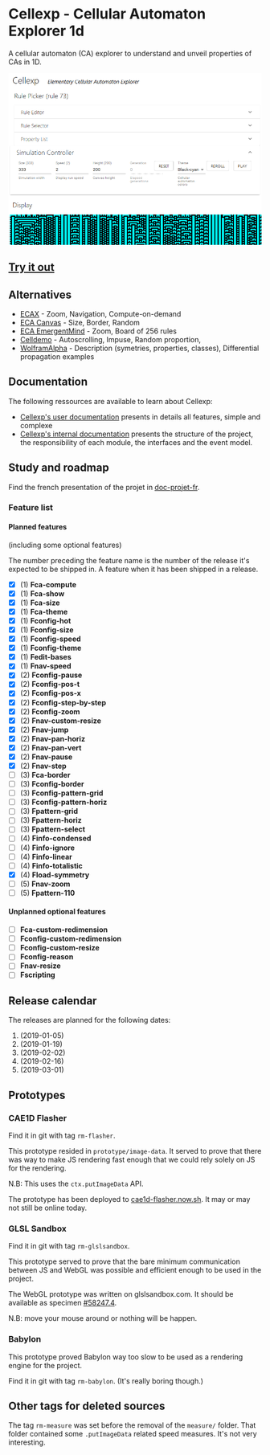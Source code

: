 # Cellexp - Cellular Automaton Explorer 1d

A cellular automaton (CA) explorer to understand and unveil properties of CAs in 1D.

[![Cellexp preview](doc/img/cellexp-screencap.png)](https://mathieucaroff.com/cellexp)

## [Try it out](https://mathieucaroff.com/cellexp)

## Alternatives

- [ECAX](https://www.xanxys.net/ecax/) - Zoom, Navigation, Compute-on-demand
- [ECA Canvas](http://www.cs.swan.ac.uk/~csandy/research/play/ca/) - Size, Border, Random
- [ECA EmergentMind](http://www.emergentmind.com/elementary-cellular-automata) - Zoom, Board of 256 rules
- [Celldemo](http://devinacker.github.io/celldemo/) - Autoscrolling, Impuse, Random proportion,
- [WolframAlpha](https://www.wolframalpha.com/input/?i=rule+110) - Description (symetries, properties, classes), Differential propagation examples

## Documentation

The following ressources are available to learn about Cellexp:

- [Cellexp's user documentation](doc/user-documentation.md) presents in details all features, simple and complexe
- [Cellexp's internal documentation](src/README.md) presents the structure of the project, the responsibility of each module, the interfaces and the event model.

## Study and roadmap

Find the french presentation of the projet in [doc-projet-fr](./doc-project-fr/).

### Feature list

#### Planned features

(including some optional features)

The number preceding the feature name is the number of the release it's expected
to be shipped in. A feature when it has been shipped in a release.

- [x] (1) **Fca-compute**
- [x] (1) **Fca-show**
- [x] (1) **Fca-size**
- [x] (1) **Fca-theme**
- [x] (1) **Fconfig-hot**
- [x] (1) **Fconfig-size**
- [x] (1) **Fconfig-speed**
- [x] (1) **Fconfig-theme**
- [x] (1) **Fedit-bases**
- [x] (1) **Fnav-speed**
- [x] (2) **Fconfig-pause**
- [x] (2) **Fconfig-pos-t**
- [x] (2) **Fconfig-pos-x**
- [x] (2) **Fconfig-step-by-step**
- [x] (2) **Fconfig-zoom**
- [x] (2) **Fnav-custom-resize**
- [x] (2) **Fnav-jump**
- [x] (2) **Fnav-pan-horiz**
- [x] (2) **Fnav-pan-vert**
- [x] (2) **Fnav-pause**
- [x] (2) **Fnav-step**
- [ ] (3) **Fca-border**
- [ ] (3) **Fconfig-border**
- [ ] (3) **Fconfig-pattern-grid**
- [ ] (3) **Fconfig-pattern-horiz**
- [ ] (3) **Fpattern-grid**
- [ ] (3) **Fpattern-horiz**
- [ ] (3) **Fpattern-select**
- [ ] (4) **Finfo-condensed**
- [ ] (4) **Finfo-ignore**
- [ ] (4) **Finfo-linear**
- [ ] (4) **Finfo-totalistic**
- [x] (4) **Fload-symmetry**
- [ ] (5) **Fnav-zoom**
- [ ] (5) **Fpattern-110**

#### Unplanned optional features

- [ ] **Fca-custom-redimension**
- [ ] **Fconfig-custom-redimension**
- [ ] **Fconfig-custom-resize**
- [ ] **Fconfig-reason**
- [ ] **Fnav-resize**
- [ ] **Fscripting**

## Release calendar

The releases are planned for the following dates:

1. (2019-01-05)
2. (2019-01-19)
3. (2019-02-02)
4. (2019-02-16)
5. (2019-03-01)

## Prototypes

### CAE1D Flasher

Find it in git with tag `rm-flasher`.

This prototype resided in `prototype/image-data`. It served to prove that there
was way to make JS rendering fast enough that we could rely solely on JS for
the rendering.

N.B: This uses the `ctx.putImageData` API.

The prototype has been deployed to [cae1d-flasher.now.sh](cae1d-flasher.now.sh).
It may or may not still be online today.

### GLSL Sandbox

Find it in git with tag `rm-glslsandbox`.

This prototype served to prove that the bare minimum communication between JS
and WebGL was possible and efficient enough to be used in the project.

The WebGL prototype was written on glslsandbox.com. It should be available as
specimen [#58247.4](http://glslsandbox.com/e#58247.4).

N.B: move your mouse around or nothing will be happen.

### Babylon

This prototype proved Babylon way too slow to be used as a rendering engine for
the project.

Find it in git with tag `rm-babylon`. (It's really boring though.)

## Other tags for deleted sources

The tag `rm-measure` was set before the removal of the `measure/` folder.
That folder contained some `.putImageData` related speed measures. It's not very
interesting.

